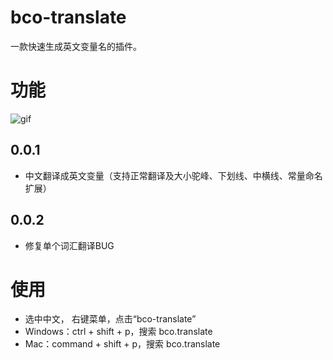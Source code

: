 # bco-translate
一款快速生成英文变量名的插件。

# 功能

![gif](images/screen.gif)

## 0.0.1

- 中文翻译成英文变量（支持正常翻译及大小驼峰、下划线、中横线、常量命名扩展）

## 0.0.2

- 修复单个词汇翻译BUG

# 使用

- 选中中文， 右键菜单，点击“bco-translate”
- Windows：ctrl + shift + p，搜索 bco.translate
- Mac：command + shift + p，搜索 bco.translate
